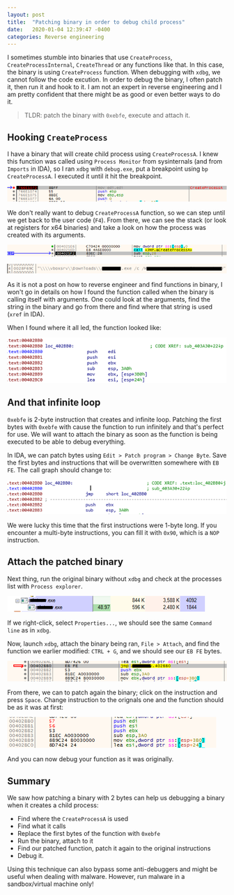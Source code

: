 ```yaml
---
layout: post
title:  "Patching binary in order to debug child process"
date:   2020-01-04 12:39:47 -0400
categories: Reverse engineering
---
```

I sometimes stumble into binaries that use `CreateProcess`, `CreateProcessInternal`, `CreateThread` or any functions like that. In this case, the binary is using `CreateProcess` function. When debugging with `xdbg`, we cannot follow the code excution. In order to debug the binary, I often patch it, then run it and hook to it. I am not an expert in reverse engineering and I am pretty confident that there might be as good or even better ways to do it.

> TLDR: patch the binary with `0xebfe`, execute and attach it.

## Hooking `CreateProcess`
I have a binary that will create child process using `CreateProcessA`. I knew this function was called using `Process Monitor` from sysinternals (and from `Imports` in IDA), so I ran `xdbg` with `debug.exe`, put a breakpoint using `bp CreateProcessA`. I executed it until it hit the breakpoint.

![Breakpoint on CreateProcessA](/assets/bp_createprocess.png)

We don't really want to debug `CreateProcessA` function, so we can step until we get back to the user code (`F4`). From there, we can see the stack (or look at registers for x64 binaries) and take a look on how the process was created with its arguments.

![After CreateProcessA](/assets/return_createprocess.png) 

![Stack before CreateProcessA](/assets/stack_createprocess.png)

As it is not a post on how to reverse engineer and find functions in binary, I won't go in details on how I found the function called when the binary is calling itself with arguments. One could look at the arguments, find the string in the binary and go from there and find where that string is used (`xref` in IDA).

When I found where it all led, the function looked like:

![Function called when CreateProcessA is used](/assets/createprocess_function.png)

## And that infinite loop
`0xebfe` is 2-byte instruction that creates and infinite loop. Patching the first bytes with `0xebfe` with cause the function to run infinitely and that's perfect for use. We will want to attach the binary as soon as the function is being executed to be able to debug everything.

In IDA, we can patch bytes using `Edit > Patch program > Change Byte`. Save the first bytes and instructions that will be overwritten somewhere with `EB FE`. The call graph should change to:

![Breakpoint on CreateProcessA](/assets/function_ebfe.png)

We were lucky this time that the first instructions were 1-byte long. If you encounter a multi-byte instructions, you can fill it with `0x90`, which is a `NOP` instruction.

## Attach the patched binary
Next thing, run the original binary without `xdbg` and check at the processes list with `Process explorer`.

![Breakpoint on CreateProcessA](/assets/ebfe_binary.png)

If we right-click, select `Properties...`, we should see the same `Command line` as in `xdbg`.

Now, launch `xdbg`, attach the binary being ran, `File > Attach`, and find the function we earlier modified: `CTRL + G`, and we should see our `EB FE` bytes.

![Breakpoint on CreateProcessA](/assets/ebfe_xdbg.png)

From there, we can to patch again the binary; click on the instruction and press `Space`. Change instruction to the orignals one and the function should be as it was at first:

![Breakpoint on CreateProcessA](/assets/original_function_xdbg.png) 

And you can now debug your function as it was originally.

## Summary

We saw how patching a binary with 2 bytes can help us debugging a binary when it creates a child process:
- Find where the `CreateProcessA` is used
- Find what it calls
- Replace the first bytes of the function with `0xebfe`
- Run the binary, attach to it
- Find our patched function, patch it again to the original instructions
- Debug it.

Using this technique can also bypass some anti-debuggers and might be useful when dealing with malware. However, run malware in a sandbox/virtual machine only!
